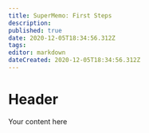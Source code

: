 ```yaml
---
title: SuperMemo: First Steps
description: 
published: true
date: 2020-12-05T18:34:56.312Z
tags: 
editor: markdown
dateCreated: 2020-12-05T18:34:56.312Z
---
```


# Header
Your content here